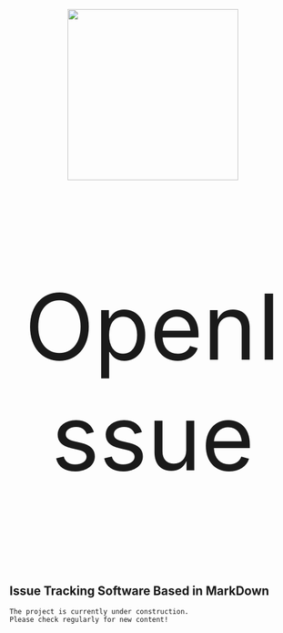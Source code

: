 <p align="center">
  <img height="300" width="300" src = "https://user-images.githubusercontent.com/76667723/134788002-92e2eed4-5704-42f9-a0c3-c911a4de2c89.png">
</p>

<p style="font-size:10rem;"align = "center">OpenIssue</p>

## Issue Tracking Software Based in MarkDown

```
The project is currently under construction.
Please check regularly for new content!
```
